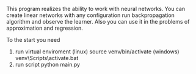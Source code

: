 This program realizes the ability to work with neural networks.
You can create linear networks with any configuration run backpropagation algorithm and observe the learner. Also you can use it in the problems of approximation and regression.


To the start you need
1. run virtual enviroment
(linux)  source venv/bin/activate
(windows) venv\Scripts\activate.bat
2. run script
python main.py
